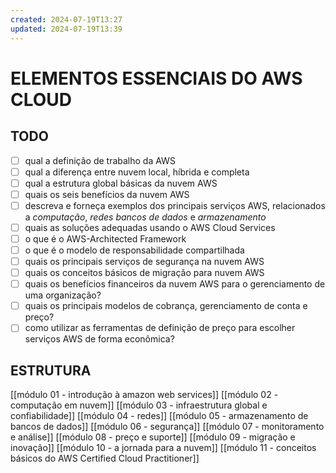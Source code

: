 ```yaml
---
created: 2024-07-19T13:27
updated: 2024-07-19T13:39
---
```

# ELEMENTOS ESSENCIAIS DO AWS CLOUD
## TODO
- [ ] qual a definição de trabalho da AWS
- [ ] qual a diferença entre nuvem local, híbrida e completa
- [ ] qual a estrutura global básicas da nuvem AWS
- [ ] quais os seis benefícios da nuvem AWS
- [ ] descreva e forneça exemplos dos principais serviços AWS, relacionados a *computação*, *redes* *bancos de dados* e *armazenamento*
- [ ] quais as soluções adequadas usando o AWS Cloud Services
- [ ] o que é o AWS-Architected Framework
- [ ] o que é o modelo de responsabilidade compartilhada
- [ ] quais os principais serviços de segurança na nuvem AWS
- [ ] quais os conceitos básicos de migração para nuvem AWS
- [ ] quais os benefícios financeiros da nuvem AWS para o gerenciamento de uma organização?
- [ ] quais os principais modelos de cobrança, gerenciamento de conta e preço?
- [ ] como utilizar as ferramentas de definição de preço para escolher serviços AWS de forma econômica?

## ESTRUTURA
[[módulo 01 - introdução à amazon web services]]
[[módulo 02 - computação em nuvem]]
[[módulo 03 - infraestrutura global e confiabilidade]]
[[módulo 04 - redes]]
[[módulo 05 - armazenamento de bancos de dados]]
[[módulo 06 - segurança]]
[[módulo 07 - monitoramento e análise]]
[[módulo 08 -  preço e suporte]]
[[módulo 09 - migração e inovação]]
[[módulo 10 - a jornada para a nuvem]]
[[módulo 11 - conceitos básicos do AWS Certified Cloud Practitioner]]